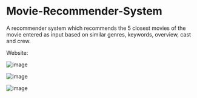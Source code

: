 # Movie-Recommender-System
A recommender system which recommends the 5 closest movies of the movie entered as input based on similar genres, keywords, overview, cast and crew.

Website:

![image](https://user-images.githubusercontent.com/105263888/194851983-eb1357f8-f332-44f3-85df-6933f4d18739.png)

![image](https://user-images.githubusercontent.com/105263888/194852076-cfada1d3-c345-4968-8c54-9088bc481658.png)

![image](https://user-images.githubusercontent.com/105263888/194852248-61668101-6743-4118-8380-cf82f7684f9e.png)


